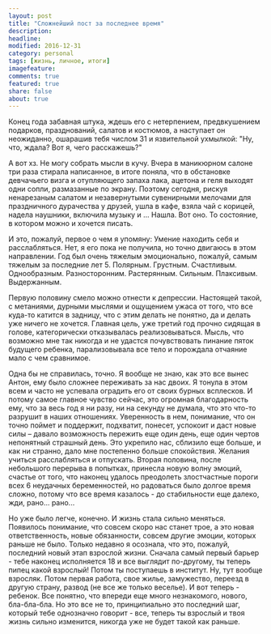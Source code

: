 ```yaml
---
layout: post
title: "Сложнейший пост за последнее время"
description:
headline:
modified: 2016-12-31
category: personal
tags: [жизнь, личное, итоги]
imagefeature:
comments: true
featured: true
share: false
about: true
---
```


Конец года забавная штука, ждешь его с нетерпением, предвкушением подарков, празднований, салатов и костюмов, а наступает он неожиданно, ошарашив тебя числом 31 и язвительной ухмылкой: "Ну, что, ждала? Вот я, чего расскажешь?"

А вот хз. Не могу собрать мысли в кучу. Вчера в маникюрном салоне три раза стирала написанное, в итоге поняла, что в обстановке девчачьего визга и отупляющего запаха лака, ацетона и геля выходят одни сопли, размазанные по экрану.
Поэтому сегодня, рискуя ненарезаным салатом и незавернутыми сувенирными мелочами для праздничного дурачества у друзей, ушла в кафе, взяла чай с корицей, надела наушники, включила музыку и ... Нашла. Вот оно. То состояние, в котором можно и хочется писать.

И это, пожалуй, первое о чем я упомяну: Умение находить себя и расслабляться. Нет, я его пока не получила, но точно двигаюсь в этом направлении. Год был очень тяжелым эмоционально, пожалуй, самым тяжелым за последние лет 5. Полярным. Грустным. Счастливым. Однообразным. Разносторонним. Растерянным. Сильным. Плаксивым. Выдержанным.

Первую половину смело можно отнести к депрессии. Настоящей такой, с метаниями, дурными мыслями и ощущением ужаса от того, что все куда-то катится в задницу, что с этим делать не понятно, да и делать уже ничего не хочется.
Главная цель, уже третий год прочно сидящая в голове, категорически отказывалась реализовываться. Мысль, что возможно мне так никогда и не удастся почувствовать пинание пяток будущего ребенка, парализовывала все тело и порождала отчаяние мало с чем сравнимое.

Одна бы не справилась, точно. Я вообще не знаю, как это все вынес Антон, ему было сложнее переживать за нас двоих. Я тонула в этом всем и часто не успевала оградить его от своих бурных всплесков. И потому самое главное чувство сейчас, это огромная благодарность ему, что за весь год я ни разу, ни на секунду не думала, что это что-то разрушит в наших отношениях. Уверенность в нем, понимание, что он точно поймет и поддержит, подхватит, понесет, успокоит и даст новые силы – давало возможность пережить еще один день, еще один чертов непонятный страшный день. 
Это укрепило нас, сблизило еще больше, и как ни странно, дало мне постепенно больше спокойствия. Желания учиться расслабляться и отпускать.
Вторая половина, после небольшого перерыва в попытках, принесла новую волну эмоций, счастье от того, что наконец удалось преодолеть злостчастные пороги всех 6 неудачных беременностей, но радоваться было долгое время сложно, потому что все время казалось - до стабильности еще далеко, жди, рано... рано...

Но уже было легче, конечно. И жизнь стала сильно меняться. Появилось понимание, что совсем скоро нас станет трое, а это новая ответственность, новые обязанности, совсем другие эмоции, которых раньше не было. Только недавно я осознала, что это, пожалуй, последний новый этап взрослой жизни. Сначала самый первый барьер - тебе наконец исполняется 18 и все выглядит по-другому, ты теперь пипец какой взрослый! Потом ты поступаешь в институт. Ну, тут вообще взросляк. Потом первая работа, свое жилье, замужество, переезд в другую страну, развод (не все же только веселье). И вот теперь - ребенок. Все понятно, что впереди еще много незнакомого, нового, бла-бла-бла. Но это все не то, принципиально это последний шаг, который тебе однозначно говорит - все, теперь ты взрослый и твоя жизнь сильно изменится, никогда уже не будет такой как раньше.